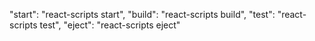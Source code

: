   "start": "react-scripts start",
    "build": "react-scripts build",
    "test": "react-scripts test",
    "eject": "react-scripts eject"
